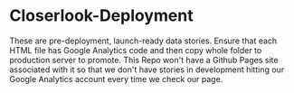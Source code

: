 # Closerlook-Deployment
These are pre-deployment, launch-ready data stories. 
Ensure that each HTML file has Google Analytics code and then copy whole folder to production server to promote.
This Repo won't have a Github Pages site associated with it so that we don't have stories in development hitting our Google Analytics account every time we check our page. 
